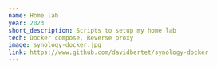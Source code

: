 ```yaml
---
name: Home lab
year: 2023
short_description: Scripts to setup my home lab
tech: Docker compose, Reverse proxy
image: synology-docker.jpg
link: https://www.github.com/davidbertet/synology-docker
---
```

